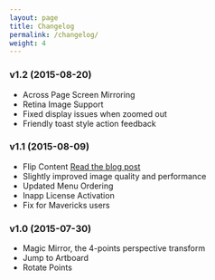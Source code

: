 ```yaml
---
layout: page
title: Changelog
permalink: /changelog/
weight: 4
---
```


### v1.2 (2015-08-20)

- Across Page Screen Mirroring
- Retina Image Support
- Fixed display issues when zoomed out
- Friendly toast style action feedback

### v1.1 (2015-08-09)

- Flip Content [Read the blog post]()
- Slightly improved image quality and performance
- Updated Menu Ordering
- Inapp License Activation
- Fix for Mavericks users

### v1.0 (2015-07-30)

- Magic Mirror, the 4-points perspective transform
- Jump to Artboard
- Rotate Points